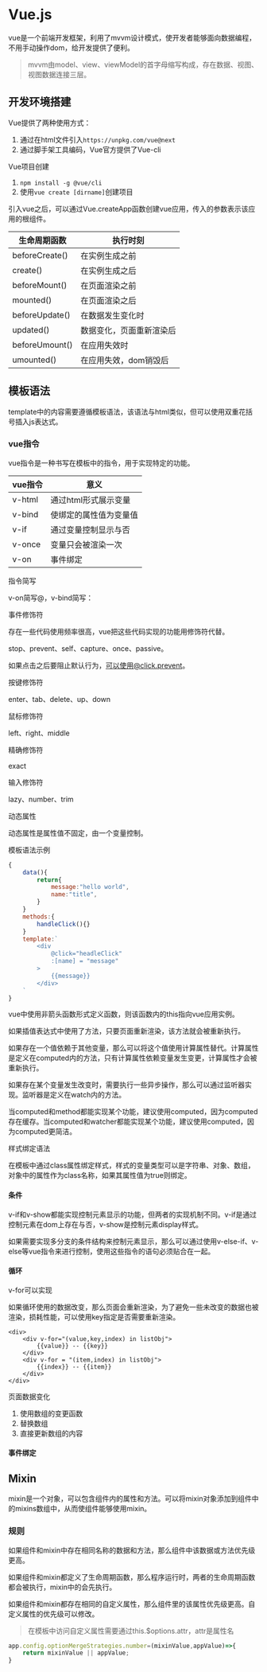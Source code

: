 # Vue.js

vue是一个前端开发框架，利用了mvvm设计模式，使开发者能够面向数据编程，不用手动操作dom，给开发提供了便利。

> mvvm由model、view、viewModel的首字母缩写构成，存在数据、视图、视图数据连接三层。

## 开发环境搭建

Vue提供了两种使用方式：

1. 通过在html文件引入`https://unpkg.com/vue@next`
2. 通过脚手架工具编码，Vue官方提供了Vue-cli

Vue项目创建

1. `npm install -g @vue/cli`
2. 使用`vue create [dirname]`创建项目

引入vue之后，可以通过Vue.createApp函数创建vue应用，传入的参数表示该应用的根组件。

| 生命周期函数   | 执行时刻                 |
| -------------- | ------------------------ |
| beforeCreate() | 在实例生成之前           |
| create()       | 在实例生成之后           |
| beforeMount()  | 在页面渲染之前           |
| mounted()      | 在页面渲染之后           |
| beforeUpdate() | 在数据发生变化时         |
| updated()      | 数据变化，页面重新渲染后 |
| beforeUmount() | 在应用失效时             |
| umounted()     | 在应用失效，dom销毁后    |

## 模板语法

template中的内容需要遵循模板语法，该语法与html类似，但可以使用双重花括号插入js表达式。

### vue指令

vue指令是一种书写在模板中的指令，用于实现特定的功能。

| vue指令 | 意义                   |
| ------- | ---------------------- |
| v-html  | 通过html形式展示变量   |
| v-bind  | 使绑定的属性值为变量值 |
| v-if    | 通过变量控制显示与否   |
| v-once  | 变量只会被渲染一次     |
| v-on    | 事件绑定               |

指令简写

v-on简写@，v-bind简写：

事件修饰符

存在一些代码使用频率很高，vue把这些代码实现的功能用修饰符代替。

stop、prevent、self、capture、once、passive。

如果点击之后要阻止默认行为，可以使用@click.prevent。

按键修饰符

enter、tab、delete、up、down

鼠标修饰符

left、right、middle

精确修饰符

exact

输入修饰符

lazy、number、trim

动态属性

动态属性是属性值不固定，由一个变量控制。

模板语法示例

```javascript
{
    data(){
        return{
            message:"hello world",
            name:"title",
        }
    }
    methods:{
        handleClick(){}
    }
    template:`
		<div
			@click="headleClick"
			:[name] = "message"
		>
			{{message}}
		</div>
	`
}
```

vue中使用非箭头函数形式定义函数，则该函数内的this指向vue应用实例。

如果插值表达式中使用了方法，只要页面重新渲染，该方法就会被重新执行。

如果存在一个值依赖于其他变量，那么可以将这个值使用计算属性替代。计算属性是定义在computed内的方法，只有计算属性依赖变量发生变更，计算属性才会被重新执行。

如果存在某个变量发生改变时，需要执行一些异步操作，那么可以通过监听器实现。监听器是定义在watch内的方法。

当computed和method都能实现某个功能，建议使用computed，因为computed存在缓存。当computed和watcher都能实现某个功能，建议使用computed，因为computed更简洁。

样式绑定语法

在模板中通过class属性绑定样式，样式的变量类型可以是字符串、对象、数组，对象中的属性作为class名称，如果其属性值为true则绑定。

#### 条件

v-if和v-show都能实现控制元素显示的功能，但两者的实现机制不同。v-if是通过控制元素在dom上存在与否，v-show是控制元素display样式。

如果需要实现多分支的条件结构来控制元素显示，那么可以通过使用v-else-if、v-else等vue指令来进行控制，使用这些指令的语句必须贴合在一起。

#### 循环

v-for可以实现

如果循环使用的数据改变，那么页面会重新渲染，为了避免一些未改变的数据也被渲染，损耗性能，可以使用key指定是否需要重新渲染。

```vue
<div>
    <div v-for="(value,key,index) in listObj">
        {{value}} -- {{key}}
    </div>
    <div v-for = "(item,index) in listObj">
        {{index}} -- {{item}}
    </div>
</div>
```

页面数据变化

1. 使用数组的变更函数
2. 替换数组
3. 直接更新数组的内容

#### 事件绑定

## Mixin

mixin是一个对象，可以包含组件内的属性和方法。可以将mixin对象添加到组件中的mixins数组中，从而使组件能够使用mixin。

### 规则

如果组件和mixin中存在相同名称的数据和方法，那么组件中该数据或方法优先级更高。

如果组件和mixin都定义了生命周期函数，那么程序运行时，两者的生命周期函数都会被执行，mixin中的会先执行。

如果组件和mixin都存在相同的自定义属性，那么组件里的该属性优先级更高。自定义属性的优先级可以修改。

> 在模板中访问自定义属性需要通过this.$options.attr，attr是属性名

```javascript
app.config.optionMergeStrategies.number=(mixinValue,appValue)=>{
    return mixinValue || appValue;
}
```

